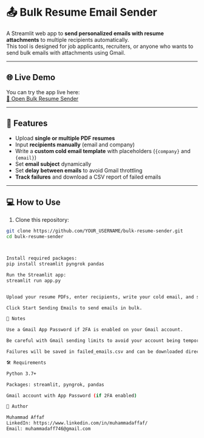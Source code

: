 # 📤 Bulk Resume Email Sender

A Streamlit web app to **send personalized emails with resume attachments** to multiple recipients automatically.  
This tool is designed for job applicants, recruiters, or anyone who wants to send bulk emails with attachments using Gmail.

---

## 🌐 Live Demo

You can try the app live here:  
[🔗 Open Bulk Resume Sender](https://bulkresumesender-4yjpfvwulqh8pyjjkqbotd.streamlit.app/)

---

## 🚀 Features

- Upload **single or multiple PDF resumes**
- Input **recipients manually** (email and company)
- Write a **custom cold email template** with placeholders (`{company}` and `{email}`)
- Set **email subject** dynamically
- Set **delay between emails** to avoid Gmail throttling
- **Track failures** and download a CSV report of failed emails

---

## 💻 How to Use

1. Clone this repository:

```bash
git clone https://github.com/YOUR_USERNAME/bulk-resume-sender.git
cd bulk-resume-sender



Install required packages:
pip install streamlit pyngrok pandas

Run the Streamlit app:
streamlit run app.py


Upload your resume PDFs, enter recipients, write your cold email, and set Gmail credentials and email subject.

Click Start Sending Emails to send emails in bulk.

📌 Notes

Use a Gmail App Password if 2FA is enabled on your Gmail account.

Be careful with Gmail sending limits to avoid your account being temporarily blocked.

Failures will be saved in failed_emails.csv and can be downloaded directly from the app.

🛠 Requirements

Python 3.7+

Packages: streamlit, pyngrok, pandas

Gmail account with App Password (if 2FA enabled)

🔗 Author

Muhammad Affaf
LinkedIn: https://www.linkedin.com/in/muhammadaffaf/
Email: muhammadaff746@gmail.com
